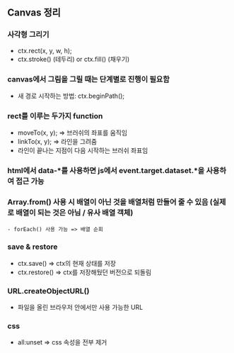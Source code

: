 ## Canvas 정리

### 사각형 그리기

- ctx.rect(x, y, w, h);
- ctx.stroke() (테두리) or ctx.fill() (채우기)

### canvas에서 그림을 그릴 때는 단계별로 진행이 필요함

- 새 경로 시작하는 방법: ctx.beginPath();

### rect를 이루는 두가지 function

- moveTo(x, y); => 브러쉬의 좌표를 움직임
- linkTo(x, y); => 라인을 그려줌
- 라인이 끝나는 지점이 다음 시작하는 브러쉬 좌표임

### html에서 data-\*를 사용하면 js에서 event.target.dataset.\*을 사용하여 접근 가능

### Array.from() 사용 시 배열이 아닌 것을 배열처럼 만들어 줄 수 있음 (실제로 배열이 되는 것은 아님 / 유사 배열 객체)

    - forEach() 사용 가능 => 배열 순회

### save & restore

- ctx.save() => ctx의 현재 상태를 저장
- ctx.restore() => ctx를 저장해뒀던 버전으로 되돌림

### URL.createObjectURL()

- 파일을 올린 브라우저 안에서만 사용 가능한 URL

### css

- all:unset => css 속성을 전부 제거
